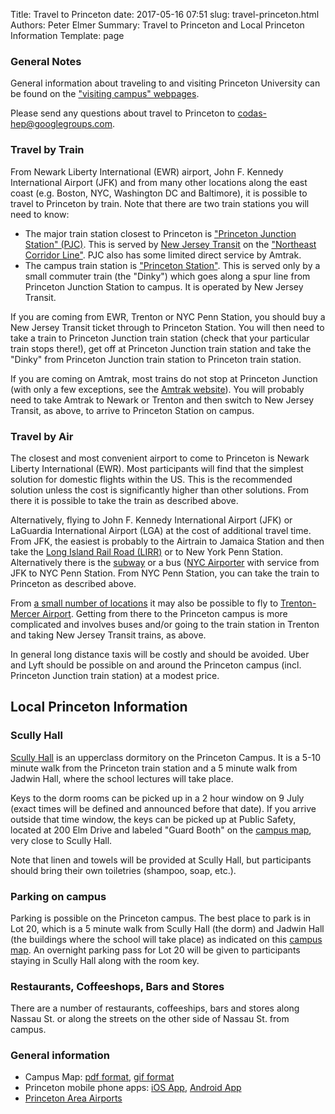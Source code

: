 Title: Travel to Princeton
date: 2017-05-16 07:51
slug: travel-princeton.html
Authors: Peter Elmer
Summary: Travel to Princeton and Local Princeton Information
Template: page

### General Notes

General information about traveling to and visiting Princeton University can be found on the ["visiting campus" webpages](http://www.princeton.edu/main/visiting/). 

Please send any questions about travel to Princeton to [codas-hep@googlegroups.com](codas-hep@googlegroups.com).


### Travel by Train

From Newark Liberty International (EWR) airport, John F. Kennedy International Airport (JFK) and from many other locations along the east coast (e.g. Boston, NYC, Washington DC and Baltimore), it is possible to travel to Princeton by train. 
Note that there are two train stations you will need to know:

  * The major train station closest to Princeton is ["Princeton Junction Station" (PJC)](https://en.wikipedia.org/wiki/Princeton_Junction_station). This is served by [New Jersey Transit](http://www.njtransit.com) on the ["Northeast Corridor Line"](https://en.wikipedia.org/wiki/Northeast_Corridor_Line). PJC also has some limited direct service by Amtrak.
  * The campus train station is ["Princeton Station"](https://en.wikipedia.org/wiki/Princeton_station_(NJ_Transit)). This is served only by a small commuter train (the "Dinky") which goes along a spur line from Princeton Junction Station to campus. It is operated by New Jersey Transit.

If you are coming from EWR, Trenton or NYC Penn Station, you should buy a New Jersey Transit ticket through to Princeton Station. You will then need to take a train to Princeton Junction train station (check that your particular train stops there!), get off at Princeton Junction train station and take the "Dinky" from Princeton Junction train station to Princeton train station.

If you are coming on Amtrak, most trains do not stop at Princeton Junction (with only a few exceptions, see the [Amtrak website](http://amtrak.com)). You will probably need to take Amtrak to Newark or Trenton and then switch to New Jersey Transit, as above, to arrive to Princeton Station on campus.

### Travel by Air

The closest and most convenient airport to come to Princeton is Newark Liberty International (EWR). Most participants will find that the simplest solution for domestic flights within the US. This is the recommended solution unless the cost is significantly higher than other solutions. From there it is possible to take the train as described above. 

Alternatively, flying to John F. Kennedy International Airport (JFK) or LaGuardia International Airport (LGA) at the cost of additional travel time. From JFK, the easiest is probably to the Airtrain to Jamaica Station and then take the [Long Island Rail Road (LIRR)](https://www.google.nl/url?sa=t&rct=j&q=&esrc=s&source=web&cd=1&cad=rja&uact=8&ved=0ahUKEwjp7enVi8LUAhVJbVAKHQzpBukQFggmMAA&url=http%3A%2F%2Fwww.mta.info%2Flirr&usg=AFQjCNFkOvv1hHfiREn_00NkjelXSbfiYQ) or to New York Penn Station. Alternatively there is the [subway](http://www.nysubway.com/airport/jfk.html) or a bus ([NYC Airporter](https://www.nycairporter.com) with service from JFK to NYC Penn Station. From NYC Penn Station, you can take the train to Princeton as described above.

From [a small number of locations](http://www.mercercounty.org/departments/transportation-and-infrastructure/trenton-mercer-airport/airlines) it may also be possible to fly to [Trenton-Mercer Airport](http://www.mercercounty.org/departments/transportation-and-infrastructure/trenton-mercer-airport). Getting from there to the Princeton campus is more complicated and involves buses and/or going to the train station in Trenton and taking New Jersey Transit trains, as above.

In general long distance taxis will be costly and should be avoided. Uber and Lyft should be possible on and around the Princeton campus (incl. Princeton Junction train station) at a modest price.

## Local Princeton Information

### Scully Hall

[Scully Hall](https://hres.princeton.edu/undergraduates/explore/upperclass-dormitories/scully-hall) is an upperclass dormitory on the Princeton Campus. It is a 5-10 minute walk from the Princeton train station and a 5 minute walk from Jadwin Hall, where the school lectures will take place.

Keys to the dorm rooms can be picked up in a 2 hour window on 9 July (exact times will be defined and announced before that date). If you arrive outside that time window, the keys can be picked up at Public Safety, located at 200 Elm Drive and labeled "Guard Booth" on the [campus map](/images/Princeton-University-Map-CoDaS-HEP-2017.gif), very close to Scully Hall.

Note that linen and towels will be provided at Scully Hall, but participants should bring their own toiletries (shampoo, soap, etc.).

### Parking on campus

Parking is possible on the Princeton campus. The best place to park is in Lot 20, which is a 5 minute walk from Scully Hall (the dorm) and Jadwin Hall (the buildings where the school will take place) as indicated on this [campus map](/images/Princeton-University-Map-CoDaS-HEP-2017.gif). An overnight parking pass for Lot 20 will be given to participants staying in Scully Hall along with the room key.

### Restaurants, Coffeeshops, Bars and Stores

There are a number of restaurants, coffeeships, bars and stores along Nassau
St. or along the streets on the other side of Nassau St. from campus.

### General information

  * Campus Map: [pdf format](http://www.princeton.edu/main/visiting/aroundcampus/maps/princeton_map.pdf), [gif format](/images/Princeton-University-Map-CoDaS-HEP-2017.gif)
  * Princeton mobile phone apps: [iOS App](https://itunes.apple.com/us/app/princeton-mobile/id388821195?mt=8), [Android App](https://play.google.com/store/apps/details?id=edu.princeton.mobile&hl=en)
  * [Princeton Area Airports](https://www.princeton.edu/main/visiting/travel/airports/)

